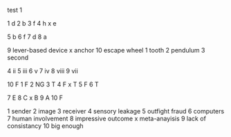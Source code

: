 test 1

1 d
2 b
3 f
4 h x e

5 b
6 f
7 d
8 a

9 lever-based device x anchor
10 escape wheel
1 tooth
2 pendulum 
3 second 

4 ii
5 iii
6 v
7 iv
8 viii
9 vii

10 F
1 F
2 NG
3 T
4 F x T
5 F
6 T

7 E
8 C x B
9 A
10 F

1 sender
2 image
3 receiver
4 sensory leakage
5 outfight fraud
6 computers
7 human involvement
8 impressive outcome x meta-anayisis
9 lack of consistancy
10 big enough


